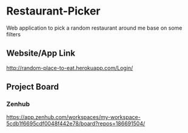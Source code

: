 # Restaurant-Picker
Web application to pick a random restaurant around me base on some filters

## Website/App Link
<http://random-place-to-eat.herokuapp.com/Login/>

## Project Board
### Zenhub
<https://app.zenhub.com/workspaces/my-workspace-5cdb1f6695cdf0048f442e78/board?repos=186691504/>